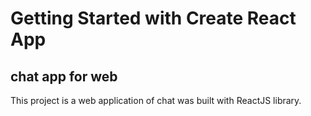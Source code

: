 # Getting Started with Create React App

## chat app for web

This project is a web application of chat was built with ReactJS library.